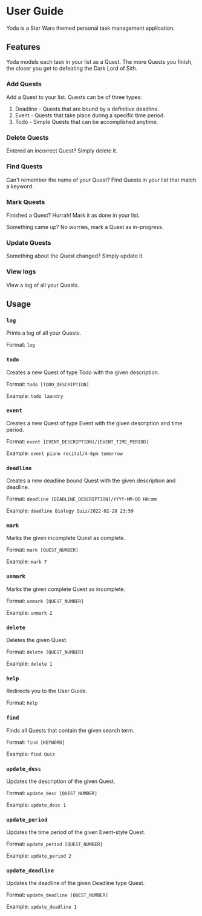 # User Guide

Yoda is a Star Wars themed personal task management application. 

## Features 

Yoda models each task in your list as a Quest. The more Quests you finish, the closer you get to defeating the Dark Lord of Sith.

### Add Quests

Add a Quest to your list. Quests can be of three types:
1. Deadline - Quests that are bound by a definitive deadline.
2. Event - Quests that take place during a specific time period.
3. Todo - Simple Quests that can be accomplished anytime.

### Delete Quests

Entered an incorrect Quest? Simply delete it.

### Find Quests

Can't remember the name of your Quest? Find Quests in your list that match a keyword.

### Mark Quests

Finished a Quest? Hurrah! Mark it as done in your list. 

Something came up? No worries, mark a Quest as in-progress.

### Update Quests

Something about the Quest changed? Simply update it.

### View logs

View a log of all your Quests.

## Usage

### `log`

Prints a log of all your Quests. 

Format:
`log`

### `todo`

Creates a new Quest of type Todo with the given description.

Format:
`todo [TODO_DESCRIPTION]`

Example:
`todo laundry`

### `event`

Creates a new Quest of type Event with the given description and time period.

Format:
`event [EVENT_DESCRIPTION]/[EVENT_TIME_PERIOD]`

Example:
`event piano recital/4-6pm tomorrow`

### `deadline`

Creates a new deadline bound Quest with the given description and deadline.

Format:
`deadline [DEADLINE_DESCRIPTION]/YYYY-MM-DD HH:mm`

Example:
`deadline Biology Quiz/2022-02-28 23:59`

### `mark`

Marks the given incomplete Quest as complete.

Format:
`mark [QUEST_NUMBER]`

Example:
`mark 7`

### `unmark` 

Marks the given complete Quest as incomplete.

Format:
`unmark [QUEST_NUMBER]`

Example:
`unmark 2`

### `delete`

Deletes the given Quest.

Format:
`delete [QUEST_NUMBER]`

Example:
`delete 1`

### `help`

Redirects you to the User Guide.

Format:
`help`

### `find`

Finds all Quests that contain the given search term.

Format:
`find [KEYWORD]`

Example:
`find Quiz`

### `update_desc`

Updates the description of the given Quest.

Format:
`update_desc [QUEST_NUMBER]`

Example:
`update_desc 1`

### `update_period`

Updates the time period of the given Event-style Quest.

Format:
`update_period [QUEST_NUMBER]`

Example:
`update_period 2`

### `update_deadline`

Updates the deadline of the given Deadline type Quest.

Format:
`update_deadline [QUEST_NUMBER]`

Example:
`update_deadline 1`
